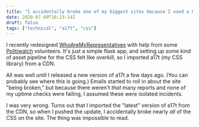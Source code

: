 ```yaml
---
title: "I accidentally broke one of my biggest sites because I used a CDN"
date: 2020-07-09T16:23:14Z
draft: false
tags: ["technical", "a17t", "css"]
---
```


I recently redesigned [WhoAreMyRepresentatives](https://whoaremyrepresentatives.org) with help from some [Politiwatch](https://politiwatch.org) volunteers. It's just a simple flask app, and setting up some kind of asset pipeline for the CSS felt like overkill, so I imported a17t (my CSS library) from a CDN.

All was well until I released a new version of a17t a few days ago. (You can probably see where this is going.) Emails started to roll in about the site "being broken," but because there weren't _that_ many reports and none of my uptime checks were failing, I assumed these were isolated incidents.

I was very wrong. Turns out that I imported the "latest" version of a17t from the CDN, so when I pushed the update, I accidentally broke nearly _all_ of the CSS on the site. The thing was impossible to read.